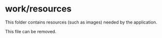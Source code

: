 # work/resources

This folder contains resources (such as images) needed by the application. 

This file can be removed.
